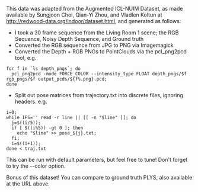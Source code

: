 This data was adapted from the Augmented ICL-NUIM Dataset, as made available by Sungjoon Choi, Qian-Yi Zhou, and Vladlen Koltun at http://redwood-data.org/indoor/dataset.html, and generated as follows:

- I took a 30 frame sequence from the Living Room 1 scene; the RGB Sequence, Noisy Depth Sequence, and Ground truth
- Converted the RGB sequence from JPG to PNG via Imagemagick
- Converted the Depth + RGB PNGs to PointClouds via the pcl_png2pcd tool, e.g.
```
for f in `ls depth_pngs`; do 
  pcl_png2pcd -mode FORCE_COLOR --intensity_type FLOAT depth_pngs/$f rgb_pngs/$f output_pcds/${f%.png}.pcd; 
done
```
- Split out pose matrices from trajectory.txt into discrete files, ignoring headers. e.g.
```
i=0;
while IFS='' read -r line || [[ -n "$line" ]]; do 
  j=$((i/5));
  if [ $((i%5)) -gt 0 ]; then 
    echo "$line" >> pose_${j}.txt;
  fi;
  i=$((i+1));
done < traj.txt
```

This can be run with default parameters, but feel free to tune! Don't forget to try the --color option.

Bonus of this dataset! You can compare to ground truth PLYS, also available at the URL above.
